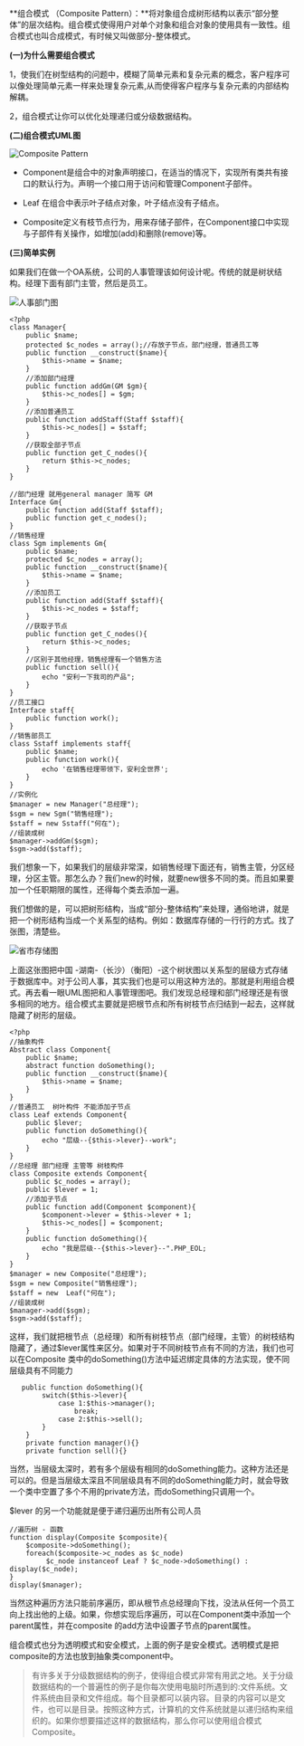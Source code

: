 **组合模式 （Composite Pattern）：**将对象组合成树形结构以表示“部分整体”的层次结构。组合模式使得用户对单个对象和组合对象的使用具有一致性。组合模式也叫合成模式，有时候又叫做部分-整体模式。

**(一)为什么需要组合模式**

1，使我们在树型结构的问题中，模糊了简单元素和复杂元素的概念，客户程序可以像处理简单元素一样来处理复杂元素,从而使得客户程序与复杂元素的内部结构解耦。

2，组合模式让你可以优化处理递归或分级数据结构。

**(二)组合模式UML图**

![Composite Pattern](http://upload-images.jianshu.io/upload_images/5261067-27adc46fb553faa5.png?imageMogr2/auto-orient/strip%7CimageView2/2/w/1240)


 - Component是组合中的对象声明接口，在适当的情况下，实现所有类共有接口的默认行为。声明一个接口用于访问和管理Component子部件。
 - Leaf 在组合中表示叶子结点对象，叶子结点没有子结点。
   
 - Composite定义有枝节点行为，用来存储子部件，在Component接口中实现与子部件有关操作，如增加(add)和删除(remove)等。

**(三)简单实例**

如果我们在做一个OA系统，公司的人事管理该如何设计呢。传统的就是树状结构。经理下面有部门主管，然后是员工。

![人事部门图](http://upload-images.jianshu.io/upload_images/5261067-8f104207d2f2c087.png?imageMogr2/auto-orient/strip%7CimageView2/2/w/1240)


```
<?php
class Manager{
    public $name;
    protected $c_nodes = array();//存放子节点，部门经理，普通员工等
    public function __construct($name){
        $this->name = $name;
    }
    //添加部门经理
    public function addGm(GM $gm){
        $this->c_nodes[] = $gm;
    }
    //添加普通员工
    public function addStaff(Staff $staff){
        $this->c_nodes[] = $staff;
    }
    //获取全部子节点
    public function get_C_nodes(){
        return $this->c_nodes;
    }
}

//部门经理 就用general manager 简写 GM
Interface Gm{
    public function add(Staff $staff);
    public function get_c_nodes();
}
//销售经理
class Sgm implements Gm{
    public $name;
    protected $c_nodes = array();
    public function __construct($name){
        $this->name = $name;
    }
    //添加员工
    public function add(Staff $staff){
        $this->c_nodes = $staff;
    }
    //获取子节点
    public function get_C_nodes(){
        return $this->c_nodes;
    }
    //区别于其他经理，销售经理有一个销售方法
    public function sell(){
        echo "安利一下我司的产品";
    }
}
//员工接口
Interface staff{
    public function work();
}
//销售部员工
class Sstaff implements staff{
    public $name;
    public function work(){
        echo '在销售经理带领下，安利全世界';
    }
}
//实例化
$manager = new Manager("总经理");
$sgm = new Sgm("销售经理");
$staff = new Sstaff("何在");
//组装成树
$manager->addGm($sgm);
$sgm->add($staff);
```

我们想象一下，如果我们的层级非常深，如销售经理下面还有，销售主管，分区经理，分区主管。那怎么办？我们new的时候，就要new很多不同的类。而且如果要加一个任职期限的属性，还得每个类去添加一遍。

我们想做的是，可以把树形结构，当成“部分-整体结构”来处理，通俗地讲，就是把一个树形结构当成一个关系型的结构。例如：数据库存储的一行行的方式。找了张图，清楚些。

![省市存储图](http://upload-images.jianshu.io/upload_images/5261067-77dde427118513f7.png?imageMogr2/auto-orient/strip%7CimageView2/2/w/1240)

上面这张图把中国 -湖南-（长沙）（衡阳）-这个树状图以关系型的层级方式存储于数据库中。对于公司人事，其实我们也是可以用这种方法的。那就是利用组合模式。再去看一眼UML图把和人事管理图吧。我们发现总经理和部门经理还是有很多相同的地方。组合模式主要就是把根节点和所有树枝节点归结到一起去，这样就隐藏了树形的层级。

```
<?php
//抽象构件
Abstract class Component{
    public $name;
    abstract function doSomething();
    public function __construct($name){
        $this->name = $name;
    }
}
//普通员工  树叶构件 不能添加子节点
class Leaf extends Component{
    public $lever;
    public function doSomething(){
        echo "层级--{$this->lever}--work";
    }
}
//总经理 部门经理 主管等 树枝构件
class Composite extends Component{
    public $c_nodes = array();
    public $lever = 1;
    //添加子节点
    public function add(Component $component){
        $component->lever = $this->lever + 1;
        $this->c_nodes[] = $component;
    }
    public function doSomething(){
        echo "我是层级--{$this->lever}--".PHP_EOL;
    }
}
$manager = new Composite("总经理");
$sgm = new Composite("销售经理");
$staff = new  Leaf("何在");
//组装成树
$manager->add($sgm);
$sgm->add($staff);
```

这样，我们就把根节点（总经理）和所有树枝节点（部门经理，主管）的树枝结构隐藏了，通过$lever属性来区分。如果对于不同树枝节点有不同的方法，我们也可以在Composite 类中的doSomething()方法中延迟绑定具体的方法实现，使不同层级具有不同能力

```
   public function doSomething(){
        switch($this->lever){
            case 1:$this->manager();
                break;
            case 2:$this->sell();
        }
    }
    private function manager(){}
    private function sell(){}
```

当然，当层级太深时，若有多个层级有相同的doSomething能力。这种方法还是可以的。但是当层级太深且不同层级具有不同的doSomething能力时，就会导致一个类中空置了多个不用的private方法，而doSomething只调用一个。

$lever 的另一个功能就是便于递归遍历出所有公司人员

```
//遍历树 - 函数
function display(Composite $composite){
    $composite->doSomething();
    foreach($composite->c_nodes as $c_node)
         $c_node instanceof Leaf ? $c_node->doSomething() : display($c_node);                   
}
display($manager);
```

当然这种遍历方法只能前序遍历，即从根节点总经理向下找，没法从任何一个员工向上找出他的上级。如果，你想实现后序遍历，可以在Component类中添加一个parent属性，并在composite 的add方法中设置子节点的parent属性。

组合模式也分为透明模式和安全模式，上面的例子是安全模式。透明模式是把composite的方法也放到抽象类component中。

> 有许多关于分级数据结构的例子，使得组合模式非常有用武之地。关于分级数据结构的一个普遍性的例子是你每次使用电脑时所遇到的:文件系统。文件系统由目录和文件组成。每个目录都可以装内容。目录的内容可以是文件，也可以是目录。按照这种方式，计算机的文件系统就是以递归结构来组织的。如果你想要描述这样的数据结构，那么你可以使用组合模式Composite。
